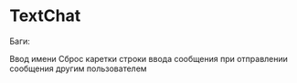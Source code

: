 # TextChat
Баги:

Ввод имени
Сброс каретки строки ввода сообщения при отправлении сообщения другим пользователем
